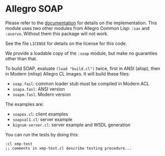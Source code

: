 # Allegro SOAP

Please refer to the
[documentation](https://franz.com/support/documentation/current/doc/soap.htm)
for details on the implementation.  This module uses two other modules
from Allegro Common Lisp: `:sax` and `:aserve`.  Without them this
package will not work.

See the file `LICENSE` for details on the license for this code.

We provide a loadable copy of the `:soap` module, but make no
guaranties other than that.

To build SOAP, evaluate `(load "build.cl")` twice, first in ANSI
(alisp), then in Modern (mlisp) Allegro CL images.  It will build
these files:

* `soap.fasl`: common loader stub must be compiled in Modern ACL
* `soapa.fasl`: ANSI version
* `soapm.fasl`: Modern version

The examples are:

* `soapex.cl`: client examples
* `soapval1.cl`: server example
* `bignum-server.cl`: server example and WSDL generation

You can run the tests by doing this:

    :cl xmp-test
    ;; comments in xmp-test.cl describe testing procedure...
